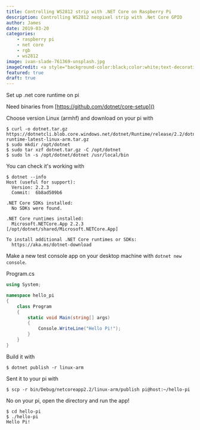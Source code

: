 ```yaml
---
title: Controlling WS2812 strip with .NET Core on Raspberry Pi
description: Controlling WS2812 neopixel strip with .Net Core GPIO
author: James
date: 2019-03-20
categories: 
    - raspberry pi
    - net core
    - rgb
    - ws2812
image: ivan-slade-761369-unsplash.jpg
imageCredit: <a style="background-color:black;color:white;text-decoration:none;padding:4px 6px;font-family:-apple-system, BlinkMacSystemFont, &quot;San Francisco&quot;, &quot;Helvetica Neue&quot;, Helvetica, Ubuntu, Roboto, Noto, &quot;Segoe UI&quot;, Arial, sans-serif;font-size:12px;font-weight:bold;line-height:1.2;display:inline-block;border-radius:3px" href="https://unsplash.com/@flowinteractive?utm_medium=referral&amp;utm_campaign=photographer-credit&amp;utm_content=creditBadge" target="_blank" rel="noopener noreferrer" title="Download free do whatever you want high-resolution photos from Ivan Slade"><span style="display:inline-block;padding:2px 3px"><svg xmlns="http://www.w3.org/2000/svg" style="height:12px;width:auto;position:relative;vertical-align:middle;top:-2px;fill:white" viewBox="0 0 32 32"><title>unsplash-logo</title><path d="M10 9V0h12v9H10zm12 5h10v18H0V14h10v9h12v-9z"></path></svg></span><span style="display:inline-block;padding:2px 3px">Ivan Slade</span></a>
featured: true
draft: true
---
```


Set up .net core runtime on pi 

Need binaries from [https://github.com/dotnet/core-setup]()

Choose version Linux (armhf) and download on your pi with

```shell
$ curl -o dotnet.tar.gz https://dotnetcli.blob.core.windows.net/dotnet/Runtime/release/2.2/dotnet-runtime-latest-linux-arm.tar.gz
$ sudo mkdir /opt/dotnet
$ sudo tar xzf dotnet.tar.gz -C /opt/dotnet
$ sudo ln -s /opt/dotnet/dotnet /usr/local/bin
```

You can check it's working with
```shell
$ dotnet --info
Host (useful for support):
  Version: 2.2.3
  Commit:  6b8ad509b6

.NET Core SDKs installed:
  No SDKs were found.

.NET Core runtimes installed:
  Microsoft.NETCore.App 2.2.3 [/opt/dotnet/shared/Microsoft.NETCore.App]

To install additional .NET Core runtimes or SDKs:
  https://aka.ms/dotnet-download

```


Make a new test console app on your desktop machine with `dotnet new console`. 

Program.cs
```cs
using System;

namespace hello_pi
{
    class Program
    {
        static void Main(string[] args)
        {
            Console.WriteLine("Hello Pi!");
        }
    }
}
```

Build it with
```shell
$ dotnet publish -r linux-arm
```

Sent it to your pi with 
```shell
$ scp -r bin/Debug/netcoreapp2.2/linux-arm/publish pi@host:~/hello-pi
```

No on your pi, open the directory and run the app!
```shell
$ cd hello-pi
$ ./hello-pi
Hello Pi!
```